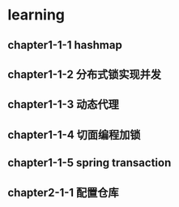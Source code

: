 # learning
## chapter1-1-1 hashmap
## chapter1-1-2 分布式锁实现并发
## chapter1-1-3 动态代理
## chapter1-1-4 切面编程加锁
## chapter1-1-5 spring transaction
## chapter2-1-1 配置仓库